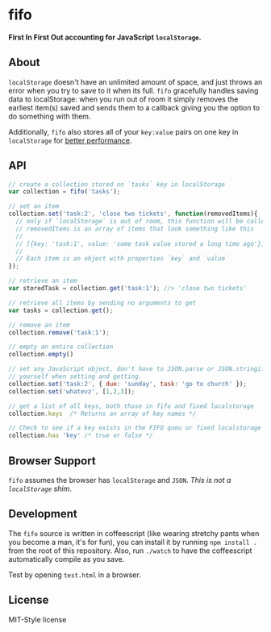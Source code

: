 fifo
====

**First In First Out accounting for JavaScript `localStorage`.**

About
-----

`localStorage` doesn't have an unlimited amount of space, and just
throws an error when you try to save to it when its full. `fifo`
gracefully handles saving data to localStorage: when you run out of room
it simply removes the earliest item(s) saved and sends them to a
callback giving you the option to do something with them.

Additionally, `fifo` also stores all of your `key:value` pairs on one key
in `localStorage` for [better performance][perf].

API
---

```javascript
// create a collection stored on `tasks` key in localStorage
var collection = fifo('tasks');

// set an item
collection.set('task:2', 'close two tickets', function(removedItems){
  // only if `localStorage` is out of room, this function will be called
  // removedItems is an array of items that look something like this
  //
  // [{key: 'task:1', value: 'some task value stored a long time ago'}]
  //
  // Each item is an object with properties `key` and `value`
});

// retrieve an item
var storedTask = collection.get('task:1'); //> 'close two tickets'

// retrieve all items by sending no arguments to get
var tasks = collection.get();

// remove an item
collection.remove('task:1');

// empty an entire collection
collection.empty()

// set any JavaScript object, don't have to JSON.parse or JSON.stringify
// yourself when setting and getting.
collection.set('task:2', { due: 'sunday', task: 'go to church' });
collection.set('whatevz', [1,2,3]);

// get a list of all keys, both those in fifo and fixed localstorage
collection.keys  /* Returns an array of key names */

// Check to see if a key exists in the FIFO queu or fixed localstorage
collection.has 'key' /* true or false */
```

Browser Support
---------------

`fifo` assumes the browser has `localStorage` and `JSON`. _This is not a
`localStorage` shim_.

Development
-----------

The `fifo` source is written in coffeescript (like wearing stretchy
pants when you become a man, it's for fun), you can install it by
running `npm install .` from the root of this repository. Also, run
`./watch` to have the coffeescript automatically compile as you save.

Test by opening `test.html` in a browser.

License
-------

MIT-Style license

[perf]:http://jsperf.com/localstorage-string-size-retrieval

